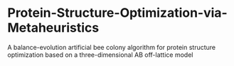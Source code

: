 # Protein-Structure-Optimization-via-Metaheuristics
A balance-evolution artificial bee colony algorithm for protein structure optimization based on a three-dimensional AB off-lattice model

